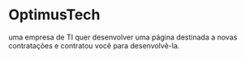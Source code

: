 # OptimusTech
uma empresa de TI quer desenvolver uma página destinada a novas contratações e contratou você para desenvolvê-la.
